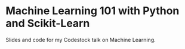 # Machine Learning 101 with Python and Scikit-Learn

Slides and code for my Codestock talk on Machine Learning.
